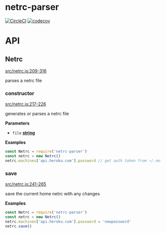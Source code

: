 # netrc-parser

[![CircleCI](https://circleci.com/gh/dickeyxxx/node-netrc-parser.svg?style=svg)](https://circleci.com/gh/dickeyxxx/node-netrc-parser)
[![codecov](https://codecov.io/gh/dickeyxxx/node-netrc-parser/branch/master/graph/badge.svg)](https://codecov.io/gh/dickeyxxx/node-netrc-parser)

# API

<!-- Generated by documentation.js. Update this documentation by updating the source code. -->

## Netrc

[src/netrc.js:209-316](https://github.com/jdxcode/node-netrc-parser/blob/42439989478f8329e0c53125aec72d70a3f3525f/src/netrc.js#L209-L316 "Source code on GitHub")

parses a netrc file

### constructor

[src/netrc.js:217-226](https://github.com/jdxcode/node-netrc-parser/blob/42439989478f8329e0c53125aec72d70a3f3525f/src/netrc.js#L217-L226 "Source code on GitHub")

generates or parses a netrc file

**Parameters**

-   `file` **[string](https://developer.mozilla.org/en-US/docs/Web/JavaScript/Reference/Global_Objects/String)** 

**Examples**

```javascript
const Netrc = require('netrc-parser')
const netrc = new Netrc()
netrc.machines['api.heroku.com'].password // get auth token from ~/.netrc
```

### save

[src/netrc.js:241-265](https://github.com/jdxcode/node-netrc-parser/blob/42439989478f8329e0c53125aec72d70a3f3525f/src/netrc.js#L241-L265 "Source code on GitHub")

save the current home netrc with any changes

**Examples**

```javascript
const Netrc = require('netrc-parser')
const netrc = new Netrc()
netrc.machines['api.heroku.com'].password = 'newpassword'
netrc.save()
```
